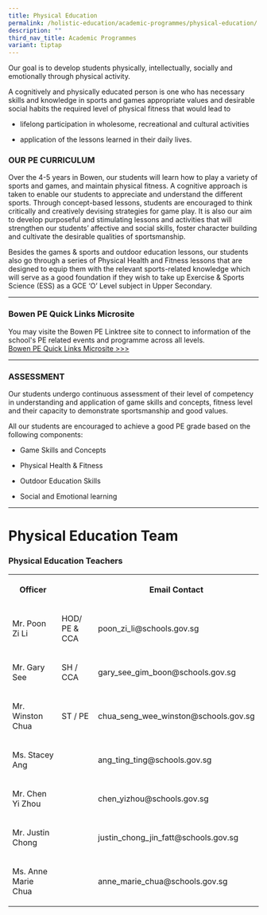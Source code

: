 ```yaml
---
title: Physical Education
permalink: /holistic-education/academic-programmes/physical-education/
description: ""
third_nav_title: Academic Programmes
variant: tiptap
---
```

<p>Our goal is to develop students physically, intellectually, socially and
emotionally through physical activity.&nbsp; &nbsp;</p>
<p>A cognitively and physically educated person is one who has necessary
skills and knowledge in sports and games appropriate values and desirable
social habits the required level of physical fitness that would lead to</p>
<ul>
<li>
<p>lifelong participation in wholesome, recreational and cultural activities</p>
</li>
<li>
<p>application of the lessons learned in their daily lives.</p>
</li>
</ul>
<h3>OUR PE CURRICULUM</h3>
<p>Over the 4-5 years in Bowen, our students will learn how to play a variety
of sports and games, and maintain physical fitness. A cognitive approach
is taken to enable our students to appreciate and understand the different
sports. Through concept-based lessons, students are encouraged to think
critically and creatively devising strategies for game play. It is also
our aim to develop purposeful and stimulating lessons and activities that
will strengthen our students’ affective and social skills, foster character
building and cultivate the desirable qualities of sportsmanship.&nbsp;
&nbsp;&nbsp;</p>
<p>Besides the games &amp; sports and outdoor education lessons, our students
also go through a series of Physical Health and Fitness lessons that are
designed to equip them with the relevant sports-related knowledge which
will serve as a good foundation if they wish to take up Exercise &amp;
Sports Science (ESS) as a GCE ‘O’ Level subject in Upper Secondary.</p>
<hr>
<h3>Bowen PE Quick Links Microsite</h3>
<p>You may visite the Bowen PE Linktree site to connect to information of
the school's PE related events and programme across all levels.
<br><a href="https://linktr.ee/bowenpe" rel="noopener nofollow" target="_blank">Bowen PE Quick Links Microsite &gt;&gt;&gt;</a>
</p>
<hr>
<h3>ASSESSMENT</h3>
<p>Our students undergo continuous assessment of their level of competency
in understanding and application of game skills and concepts, fitness level
and their capacity to demonstrate sportsmanship and good values.&nbsp;</p>
<p>All our students are encouraged to achieve a good PE grade based on the
following components:</p>
<ul>
<li>
<p>Game Skills and Concepts</p>
</li>
<li>
<p>Physical Health &amp; Fitness</p>
</li>
<li>
<p>Outdoor Education Skills</p>
</li>
<li>
<p>Social and Emotional learning</p>
</li>
</ul>
<hr>
<h1>Physical Education Team</h1>
<h3>Physical Education Teachers</h3>
<table style="minWidth: 75px">
<colgroup>
<col>
<col>
<col>
</colgroup>
<tbody>
<tr>
<th rowspan="1" colspan="1">
<p>Officer</p>
</th>
<th rowspan="1" colspan="1">
<p></p>
</th>
<th rowspan="1" colspan="1">
<p>Email Contact</p>
</th>
</tr>
<tr>
<td rowspan="1" colspan="1">
<p>Mr. Poon Zi Li</p>
</td>
<td rowspan="1" colspan="1">
<p>HOD/ PE &amp; CCA</p>
</td>
<td rowspan="1" colspan="1">
<p>poon_zi_li@schools.gov.sg
<br>
</p>
</td>
</tr>
<tr>
<td rowspan="1" colspan="1">
<p>Mr. Gary See</p>
</td>
<td rowspan="1" colspan="1">
<p>SH / CCA</p>
</td>
<td rowspan="1" colspan="1">
<p>gary_see_gim_boon@schools.gov.sg</p>
</td>
</tr>
<tr>
<td rowspan="1" colspan="1">
<p>Mr. Winston Chua
<br>
</p>
</td>
<td rowspan="1" colspan="1">
<p>ST / PE</p>
</td>
<td rowspan="1" colspan="1">
<p>chua_seng_wee_winston@schools.gov.sg
<br>
</p>
</td>
</tr>
<tr>
<td rowspan="1" colspan="1">
<p>Ms. Stacey Ang</p>
</td>
<td rowspan="1" colspan="1">
<p></p>
</td>
<td rowspan="1" colspan="1">
<p>ang_ting_ting@schools.gov.sg
<br>
</p>
</td>
</tr>
<tr>
<td rowspan="1" colspan="1">
<p>Mr. Chen Yi Zhou</p>
</td>
<td rowspan="1" colspan="1">
<p></p>
</td>
<td rowspan="1" colspan="1">
<p>chen_yizhou@schools.gov.sg
<br>
</p>
</td>
</tr>
<tr>
<td rowspan="1" colspan="1">
<p>Mr. Justin Chong</p>
</td>
<td rowspan="1" colspan="1">
<p></p>
</td>
<td rowspan="1" colspan="1">
<p>justin_chong_jin_fatt@schools.gov.sg
<br>
</p>
</td>
</tr>
<tr>
<td rowspan="1" colspan="1">
<p>Ms. Anne Marie Chua
<br>
</p>
</td>
<td rowspan="1" colspan="1">
<p></p>
</td>
<td rowspan="1" colspan="1">
<p>anne_marie_chua@schools.gov.sg</p>
</td>
</tr>
</tbody>
</table>
<p></p>
